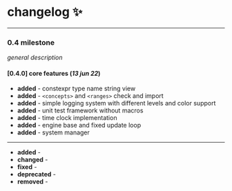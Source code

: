 # changelog :sparkles:

---

### 0.4 milestone

_general description_

#### [0.4.0] core features (_13 jun 22_)

- **added** - constexpr type name string view
- **added** - `<concepts>` and `<ranges>` check and import
- **added** - simple logging system with different levels and color support
- **added** - unit test framework without macros
- **added** - time clock implementation
- **added** - engine base and fixed update loop
- **added** - system manager

---

- **added** - 
- **changed** - 
- **fixed** -
- **deprecated** -
- **removed** -